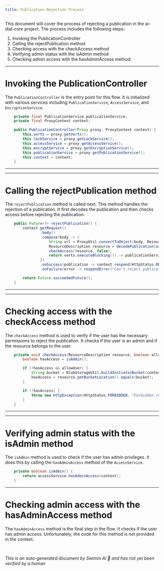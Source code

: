 ```yaml
---
title: Publication Rejection Process
---
```

This document will cover the process of rejecting a publication in the ai-dial-core project. The process includes the following steps:

1. Invoking the PublicationController
2. Calling the rejectPublication method
3. Checking access with the checkAccess method
4. Verifying admin status with the isAdmin method
5. Checking admin access with the hasAdminAccess method.

<SwmSnippet path="/src/main/java/com/epam/aidial/core/controller/PublicationController.java" line="34">

---

# Invoking the PublicationController

The `PublicationController` is the entry point for this flow. It is initialized with various services including `PublicationService`, `AccessService`, and `EncryptionService`.

```java
    private final PublicationService publicationService;
    private final ProxyContext context;

    public PublicationController(Proxy proxy, ProxyContext context) {
        this.vertx = proxy.getVertx();
        this.lockService = proxy.getLockService();
        this.accessService = proxy.getAccessService();
        this.encryptService = proxy.getEncryptionService();
        this.publicationService = proxy.getPublicationService();
        this.context = context;
    }
```

---

</SwmSnippet>

<SwmSnippet path="/src/main/java/com/epam/aidial/core/controller/PublicationController.java" line="125">

---

# Calling the rejectPublication method

The `rejectPublication` method is called next. This method handles the rejection of a publication. It first decodes the publication and then checks access before rejecting the publication.

```java
    public Future<?> rejectPublication() {
        context.getRequest()
                .body()
                .compose(body -> {
                    String url = ProxyUtil.convertToObject(body, ResourceLink.class).url();
                    ResourceDescription resource = decodePublication(url, false);
                    checkAccess(resource, false);
                    return vertx.executeBlocking(() -> publicationService.rejectPublication(resource));
                })
                .onSuccess(publication -> context.respond(HttpStatus.OK, publication))
                .onFailure(error -> respondError("Can't reject publication", error));

        return Future.succeededFuture();
    }
```

---

</SwmSnippet>

<SwmSnippet path="/src/main/java/com/epam/aidial/core/controller/PublicationController.java" line="228">

---

# Checking access with the checkAccess method

The `checkAccess` method is used to verify if the user has the necessary permissions to reject the publication. It checks if the user is an admin and if the resource belongs to the user.

```java
    private void checkAccess(ResourceDescription resource, boolean allowUser) {
        boolean hasAccess = isAdmin();

        if (!hasAccess && allowUser) {
            String bucket = BlobStorageUtil.buildInitiatorBucket(context);
            hasAccess = resource.getBucketLocation().equals(bucket);
        }

        if (!hasAccess) {
            throw new HttpException(HttpStatus.FORBIDDEN, "Forbidden resource: " + resource.getUrl());
        }
    }
```

---

</SwmSnippet>

<SwmSnippet path="/src/main/java/com/epam/aidial/core/controller/PublicationController.java" line="241">

---

# Verifying admin status with the isAdmin method

The `isAdmin` method is used to check if the user has admin privileges. It does this by calling the `hasAdminAccess` method of the `AccessService`.

```java
    private boolean isAdmin() {
        return accessService.hasAdminAccess(context);
    }
```

---

</SwmSnippet>

# Checking admin access with the hasAdminAccess method

The `hasAdminAccess` method is the final step in the flow. It checks if the user has admin access. Unfortunately, the code for this method is not provided in the context.

&nbsp;

*This is an auto-generated document by Swimm AI 🌊 and has not yet been verified by a human*


